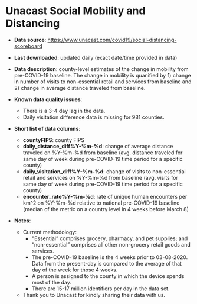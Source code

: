# Unacast Social Mobility and Distancing

- **Data source**: https://www.unacast.com/covid19/social-distancing-scoreboard

- **Last downloaded**: updated daily (exact date/time provided in data)

- **Data description**: county-level estimates of the change in mobility from pre-COVID-19 baseline. The change in mobility is quanified by 1) change in number of visits to non-essential retail and services from baseline and 2) change in average distance traveled from baseline.

- **Known data quality issues**: 
    - There is a 3-4 day lag in the data.
    - Daily visitation difference data is missing for 981 counties.

- **Short list of data columns**: 
    - **countyFIPS**: county FIPS
    - **daily_distance_diff%Y-%m-%d**: change of average distance traveled on %Y-%m-%d from baseline (avg. distance traveled for same day of week during pre-COVID-19 time period for a specific county)
    - **daily_visitation_diff%Y-%m-%d**: change of visits to non-essential retail and services on %Y-%m-%d from baseline (avg. visits for same day of week during pre-COVID-19 time period for a specific county)
    - **encounter_rate%Y-%m-%d**: rate of unique human encounters per km^2 on %Y-%m-%d relative to national pre-COVID-19 baseline (median of the metric on a country level in 4 weeks before March 8)

- **Notes**:

	- Current methodology:
        - "Essential” comprises grocery, pharmacy, and pet supplies; and “non-essential” comprises all other non-grocery retail goods and services. 
        - The pre-COVID-19 baseline is the 4 weeks prior to 03-08-2020. Data from the present-day is compared to the average of that day of the week for those 4 weeks.
        - A person is assigned to the county in which the device spends most of the day.
        - There are 15-17 million identifiers per day in the data set.
    - Thank you to Unacast for kindly sharing their data with us.